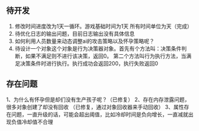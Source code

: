 
## 待开发

1. 修改时间进度改为1天一循环。游戏基础时间为1天 所有时间单位为天（完成）
2. 待优化日志的输出问题，目前日志输出没有具体信息
3. 如何利用人员数量来动态调整ai的攻击策略以及怀孕策略呢？
4. 待设计一个对象这个对象是行为决策器对象。首先有个方法叫：决策条件判断，如果不满足则不进行该决策，返回0。
第二个方法叫行为执行方法，当满足决策条件时进行执行。执行成功会返回200，执行失败返回0

## 存在问题
1、为什么有怀孕但是却们没有生产孩子呢？（已修复）
2、存在内存泄露问题，很多对象创建了却没有回收 （已修复，通过对象回收器来手动回收）
3、属性存在问题，一直升级的话，可能会超出阈值，比如冷却时间是负向增长，一直减就出现负值冷却值不合理
